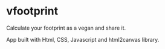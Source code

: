 # vfootprint
Calculate your footprint as a vegan and share it.

App built with Html, CSS, Javascript and html2canvas library.
